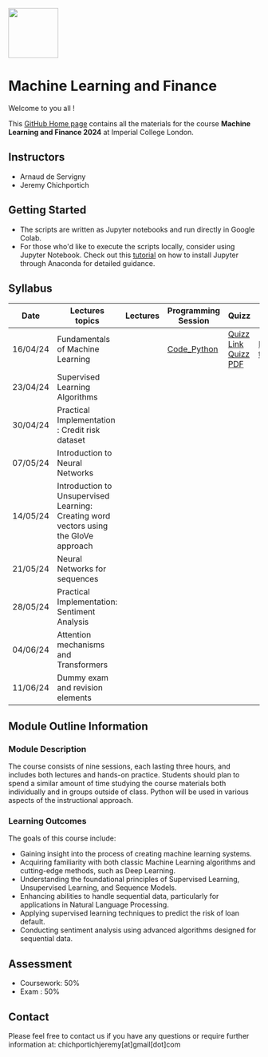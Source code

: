 
<img src="https://drive.google.com/uc?export=view&id=1gmxxmwCR1WXK0IYtNqvE4QXFleznWqQO" height="100"/>  <h1>Machine Learning and Finance </h1>

Welcome to you all !

This [GitHub Home page](https://github.com/Jandsy/ml_finance_imperial) contains all the materials for the course **Machine Learning and Finance 2024** at Imperial College London.

## Instructors
* Arnaud de Servigny
* Jeremy Chichportich

## Getting Started

* The scripts are written as Jupyter notebooks and run directly in Google Colab.
* For those who'd like to execute the scripts locally, consider using Jupyter Notebook. Check out this [tutorial](https://test-jupyter.readthedocs.io/en/latest/install.html) on how to install Jupyter through Anaconda for detailed guidance.

## Syllabus 

| Date    |  Lectures topics  | Lectures | Programming Session | Quizz | Additional Reading |
|----------| ----------- | ----------- |  ----------- | ----------- | ----------- | 
| 16/04/24 |  Fundamentals of Machine Learning | | [Code_Python](Programming_Sessions/Programming_session_1/Programming_session_1.ipynb "Programming Session_1") | [Quizz Link](https://forms.gle/PaQNYZNV6vLTaYGfA) [Quizz PDF](Quizzs/Quizz_1.pdf)| [Introduction to Python](Additional_Materials/Programming_Session_0.ipynb)
| 23/04/24 |  Supervised Learning Algorithms| | | |
| 30/04/24 |  Practical Implementation : Credit risk dataset | | | |
| 07/05/24 |  Introduction to Neural Networks | | | |
| 14/05/24 |  Introduction to Unsupervised Learning: Creating word vectors using the GloVe approach | | | |
| 21/05/24 |  Neural Networks for sequences | | | |
| 28/05/24 |  Practical Implementation: Sentiment Analysis| | | |
| 04/06/24 |  Attention mechanisms and Transformers | | | |
| 11/06/24 |  Dummy exam and revision elements | | | | <br/>


## Module Outline Information

### Module Description
The course consists of nine sessions, each lasting three hours, and includes both lectures and hands-on practice. Students should plan to spend a similar amount of time studying the course materials both individually and in groups outside of class. Python will be used in various aspects of the instructional approach.


### Learning Outcomes 


The goals of this course include:

* Gaining insight into the process of creating machine learning systems.
* Acquiring familiarity with both classic Machine Learning algorithms and cutting-edge methods, such as Deep Learning.
* Understanding the foundational principles of Supervised Learning, Unsupervised Learning, and Sequence Models.
* Enhancing abilities to handle sequential data, particularly for applications in Natural Language Processing.
* Applying supervised learning techniques to predict the risk of loan default.
* Conducting sentiment analysis using advanced algorithms designed for sequential data.


## Assessment 

* Coursework: 50%
* Exam : 50% 


## Contact

Please feel free to contact us if you have any questions or require further information at: chichportichjeremy[at]gmail[dot]com


